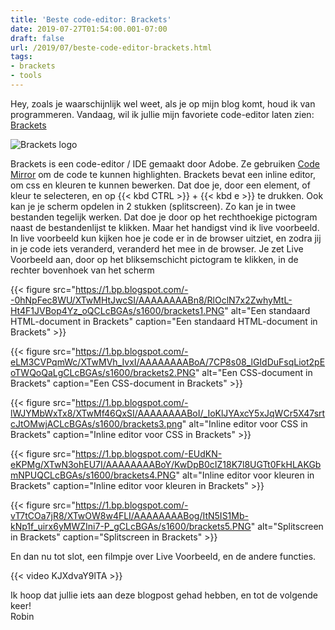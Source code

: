 ```yaml
---
title: 'Beste code-editor: Brackets'
date: 2019-07-27T01:54:00.001-07:00
draft: false
url: /2019/07/beste-code-editor-brackets.html
tags: 
- brackets
- tools
---
```


Hey, zoals je waarschijnlijk wel weet, als je op mijn blog komt, houd ik van programmeren. Vandaag, wil ik jullie mijn favoriete code-editor laten zien: [Brackets](http://brackets.io/)  
  
![Brackets logo](https://1.bp.blogspot.com/-2DNqGXtkLhc/XTwKyJ5_KTI/AAAAAAAABnw/9hfCNpf4P6cleEU1H34LuwqdsYfKgRMMwCLcBGAs/s200/brackets-seeklogo.com.png)

Brackets is een code-editor / IDE gemaakt door Adobe. Ze gebruiken [Code Mirror](https://codemirror.net/) om de code te kunnen highlighten. Brackets bevat een inline editor, om css en kleuren te kunnen bewerken. Dat doe je, door een element, of kleur te selecteren, en op {{< kbd CTRL >}} + {{< kbd e >}} te drukken. Ook kan je je scherm opdelen in 2 stukken (splitscreen). Zo kan je in twee bestanden tegelijk werken. Dat doe je door op het rechthoekige pictogram naast de bestandenlijst te klikken. Maar het handigst vind ik live voorbeeld. In live voorbeeld kun kijken hoe je code er in de browser uitziet, en zodra jij in je code iets veranderd, veranderd het mee in de browser. Je zet Live Voorbeeld aan, door op het bliksemschicht pictogram te klikken, in de rechter bovenhoek van het scherm  

{{< figure src="https://1.bp.blogspot.com/--0hNpFec8WU/XTwMHtJwcSI/AAAAAAAABn8/RlOclN7x2ZwhyMtL-Ht4F1JVBop4Yz_oQCLcBGAs/s1600/brackets1.PNG" alt="Een standaard HTML-document in Brackets" caption="Een standaard HTML-document in Brackets" >}}
  
{{< figure src="https://1.bp.blogspot.com/-eLM3CVPqmWc/XTwMVh_IvxI/AAAAAAAABoA/7CP8s08_lGIdDuFsqLiot2pEoTWQoQaLgCLcBGAs/s1600/brackets2.PNG" alt="Een CSS-document in Brackets" caption="Een CSS-document in Brackets" >}}

{{< figure src="https://1.bp.blogspot.com/-lWJYMbWxTx8/XTwMf46QxSI/AAAAAAAABoI/_IoKlJYAxcY5xJqWCr5X47srtcJtOMwjACLcBGAs/s1600/brackets3.png" alt="Inline editor voor CSS in Brackets" caption="Inline editor voor CSS in Brackets" >}}

{{< figure src="https://1.bp.blogspot.com/-EUdKN-eKPMg/XTwN3ohEU7I/AAAAAAAABoY/KwDpB0cIZ18K7l8UGTt0FkHLAKGbmNPUQCLcBGAs/s1600/brackets4.PNG" alt="Inline editor voor kleuren in Brackets" caption="Inline editor voor kleuren in Brackets" >}}

{{< figure src="https://1.bp.blogspot.com/-vT7tCOa7jR8/XTwOW8w4FLI/AAAAAAAABog/ItN5IS1Mb-kNp1f_uirx6yMWZIni7-P_gCLcBGAs/s1600/brackets5.PNG" alt="Splitscreen in Brackets" caption="Splitscreen in Brackets" >}}

En dan nu tot slot, een filmpje over Live Voorbeeld, en de andere functies.

{{< video KJXdvaY9lTA >}}
  
Ik hoop dat jullie iets aan deze blogpost gehad hebben, en tot de volgende keer!  
Robin
